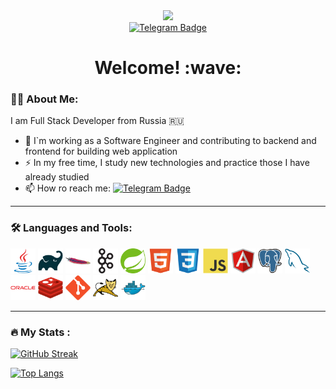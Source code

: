 <div id="header" align="center">
    <img src="https://media.giphy.com/media/5eLDrEaRGHegx2FeF2/giphy.gif" width="20%"/>
    <div id="badges">
        <a href="https://t.me/AdamMraz69">
            <img src="https://img.shields.io/badge/Telegram-black?style=plastic&logo=telegram&logoColor=white" alt="Telegram Badge"/>
        </a>
    </div>
    <h1>Welcome! :wave:</h1>
</div>

### :man_technologist: About Me:

I am Full Stack Developer from Russia :ru:

- :telescope: I`m working as a Software Engineer and contributing to backend and frontend for building web application
- :zap: In my free time, I study new technologies and practice those I have already studied
- :mailbox: How ro reach me: [![Telegram Badge](https://img.shields.io/badge/Telegram-black?style=flat&logo=telegram&logoColor=white)](https://t.me/AdamMraz69)

___

### :hammer_and_wrench: Languages and Tools:

<div>
    <img src="https://github.com/devicons/devicon/blob/master/icons/java/java-original.svg" title="Java" alt="Java" height="40px" width="40px"/>
    <img src="https://github.com/devicons/devicon/blob/master/icons/gradle/gradle-plain.svg" title="Gradle" alt="Gradle" height="40px" width="40px"/>
    <img src="https://github.com/devicons/devicon/blob/master/icons/apache/apache-original.svg" title="Apache Maven" alt="Apache Maven" height="40px" width="40px"/>
    <img src="https://github.com/devicons/devicon/blob/master/icons/apachekafka/apachekafka-original.svg" title="Apache Kafka" alt="Apache Kafka" height="40px" width="40px"/>
    <img src="https://github.com/devicons/devicon/blob/master/icons/spring/spring-original.svg" title="Spring" alt="Spring" height="40px" width="40px"/>
    <img src="https://github.com/devicons/devicon/blob/master/icons/html5/html5-original.svg" title="HTML5" alt="HTML5" height="40px" width="40px"/>
    <img src="https://github.com/devicons/devicon/blob/master/icons/css3/css3-original.svg" title="CSS3" alt="CSS3" height="40px" width="40px"/>
    <img src="https://github.com/devicons/devicon/blob/master/icons/javascript/javascript-original.svg" title="JavaScript" alt="JavaScript" height="40px" width="40px"/>
    <img src="https://github.com/devicons/devicon/blob/master/icons/angularjs/angularjs-original.svg" title="AngularJS" alt="AngularJS" height="40px" width="40px"/>
    <img src="https://github.com/devicons/devicon/blob/master/icons/postgresql/postgresql-original.svg" title="PostgreSQL" alt="PostgreSQL" height="40px" width="40px"/>
    <img src="https://github.com/devicons/devicon/blob/master/icons/mysql/mysql-original.svg" title="MySQL" alt="MySQL" height="40px" width="40px"/>
    <img src="https://github.com/devicons/devicon/blob/master/icons/oracle/oracle-original.svg" title="Oracle SQL" alt="Oracle SQL" height="40px" width="40px"/>
    <img src="https://github.com/devicons/devicon/blob/master/icons/redis/redis-original.svg" title="Redis" alt="Redis" height="40px" width="40px"/>
    <img src="https://github.com/devicons/devicon/blob/master/icons/git/git-original.svg" title="Git" alt="Git" height="40px" width="40px"/>
    <img src="https://github.com/devicons/devicon/blob/master/icons/tomcat/tomcat-original.svg" title="Tomcat" alt="Tomcat" height="40px" width="40px"/>
    <img src="https://github.com/devicons/devicon/blob/master/icons/docker/docker-original.svg" title="Docker" alt="Docker" height="40px" width="40px"/>
</div>

---

### :fire: My Stats :

[![GitHub Streak](https://github-readme-streak-stats.herokuapp.com/?user=AdamMraz&theme=dark&background=000000)](https://git.io/streak-stats)

[![Top Langs](https://github-readme-stats.vercel.app/api/top-langs/?username=AdamMraz&layout=compact&theme=vision-friendly-dark)](https://github.com/anuraghazra/github-readme-stats)
